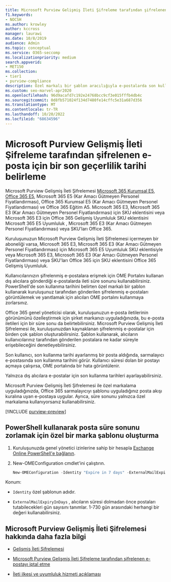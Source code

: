 ```yaml
---
title: Microsoft Purview Gelişmiş İleti Şifreleme tarafından şifrelenen e-posta için bir son geçerlilik tarihi belirleme
f1.keywords:
- NOCSH
ms.author: krowley
author: kccross
manager: laurawi
ms.date: 10/8/2019
audience: Admin
ms.topic: conceptual
ms.service: O365-seccomp
ms.localizationpriority: medium
search.appverid:
- MET150
ms.collection:
- tier1
- purview-compliance
description: Özel markalı bir şablon aracılığıyla e-postalarda son kullanma tarihi ayarlayarak e-posta güvenliğinizi genişletmek için Microsoft Purview Gelişmiş İleti Şifrelemesi'ni kullanın.
ms.custom: seo-marvel-apr2020
ms.openlocfilehash: 96d9acafd7c192e24768bcc9cf3e015fffb4db4c
ms.sourcegitcommit: 0d8fb571024f134d7480fe14cffc5e31a687d356
ms.translationtype: MT
ms.contentlocale: tr-TR
ms.lasthandoff: 10/20/2022
ms.locfileid: "68634596"
---
```

# <a name="set-an-expiration-date-for-email-encrypted-by-microsoft-purview-advanced-message-encryption"></a>Microsoft Purview Gelişmiş İleti Şifreleme tarafından şifrelenen e-posta için bir son geçerlilik tarihi belirleme

Microsoft Purview Gelişmiş İleti Şifrelemesi [Microsoft 365 Kurumsal E5, Office 365 E5](https://www.microsoft.com/microsoft-365/enterprise/home), Microsoft 365 E5 (Kar Amacı Gütmeyen Personel Fiyatlandırması), Office 365 Kurumsal E5 (Kar Amacı Gütmeyen Personel Fiyatlandırması) ve Office 365 Eğitim A5. Microsoft 365 E3, Microsoft 365 E3 (Kar Amacı Gütmeyen Personel Fiyatlandırması) için SKU eklentisini veya Microsoft 365 E3 için Office 365 Gelişmiş Uyumluluk SKU eklentisini Microsoft 365 E5 Uyumluluk , Microsoft 365 E3 (Kar Amacı Gütmeyen Personel Fiyatlandırması) veya SKU'ları Office 365.

Kuruluşunuzun Microsoft Purview Gelişmiş İleti Şifrelemesi içermeyen bir aboneliği varsa, Microsoft 365 E3, Microsoft 365 E3 (Kar Amacı Gütmeyen Personel Fiyatlandırması) için Microsoft 365 E5 Uyumluluk SKU eklentisiyle veya Microsoft 365 E3, Microsoft 365 E3 (Kar Amacı Gütmeyen Personel Fiyatlandırması) veya SKU'ları Office 365 için SKU eklentisini Office 365 Gelişmiş Uyumluluk.

Kullanıcılarınızın şifrelenmiş e-postalara erişmek için OME Portalını kullanan dış alıcılara gönderdiği e-postalarda ileti süre sonunu kullanabilirsiniz. PowerShell'de son kullanma tarihini belirten özel markalı bir şablon kullanarak kuruluşunuz tarafından gönderilen şifrelenmiş e-postaları görüntülemek ve yanıtlamak için alıcıları OME portalını kullanmaya zorlarsınız.

Office 365 genel yöneticisi olarak, kuruluşunuzun e-posta iletilerinin görünümünü özelleştirmek için şirket markanızı uyguladığınızda, bu e-posta iletileri için bir süre sonu da belirtebilirsiniz. Microsoft Purview Gelişmiş İleti Şifrelemesi ile, kuruluşunuzdan kaynaklanan şifrelenmiş e-postalar için birden çok şablon oluşturabilirsiniz. Şablon kullanarak, alıcıların kullanıcılarınız tarafından gönderilen postalara ne kadar süreyle erişebileceğini denetleyebilirsiniz.

Son kullanıcı, son kullanma tarihi ayarlanmış bir posta aldığında, sarmalayıcı e-postasında son kullanma tarihini görür. Kullanıcı süresi dolan bir postayı açmaya çalışırsa, OME portalında bir hata görüntülenir.

Yalnızca dış alıcılara e-postalar için son kullanma tarihleri ayarlayabilirsiniz.

Microsoft Purview Gelişmiş İleti Şifrelemesi ile özel markalama uyguladığınızda, Office 365 sarmalayıcıyı şablonu uyguladığınız posta akışı kuralına uyan e-postaya uygular. Ayrıca, süre sonunu yalnızca özel markalama kullanıyorsanız kullanabilirsiniz.

[!INCLUDE [purview-preview](../includes/purview-preview.md)]

## <a name="create-a-custom-branding-template-to-force-mail-expiration-by-using-powershell"></a>PowerShell kullanarak posta süre sonunu zorlamak için özel bir marka şablonu oluşturma

1. Kuruluşunuzda genel yönetici izinlerine sahip bir hesapla [Exchange Online PowerShell'e bağlanın](/powershell/exchange/connect-to-exchange-online-powershell).

2. New-OMEConfiguration cmdlet'ini çalıştırın.

    ```powershell
    New-OMEConfiguration -Identity "Expire in 7 days" -ExternalMailExpiryInDays 7
    ```

Konum:

- `Identity` özel şablonun adıdır.

- `ExternalMailExpiryInDays` , alıcıların süresi dolmadan önce postaları tutabilecekleri gün sayısını tanımlar. 1-730 gün arasındaki herhangi bir değeri kullanabilirsiniz.

## <a name="more-information-about-microsoft-purview-advanced-message-encryption"></a>Microsoft Purview Gelişmiş İleti Şifrelemesi hakkında daha fazla bilgi

- [Gelişmiş İleti Şifrelemesi](ome-advanced-message-encryption.md)

- [Microsoft Purview Gelişmiş İleti Şifreleme tarafından şifrelenen e-postayı iptal etme](revoke-ome-encrypted-mail.md)

- [İleti ilkesi ve uyumluluk hizmeti açıklaması](/office365/servicedescriptions/exchange-online-service-description/message-policy-and-compliance)
